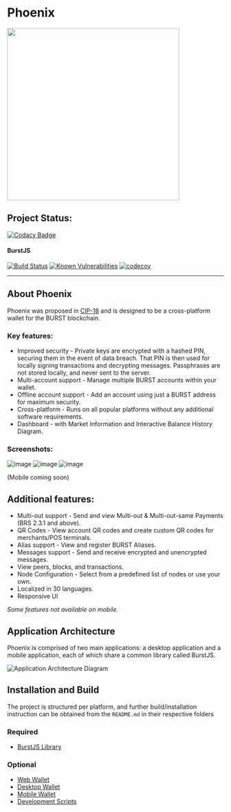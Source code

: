 # Phoenix

<img src="./assets/phoenix.png" width="400" />

## Project Status:

[![Codacy Badge](https://api.codacy.com/project/badge/Grade/81a6119af03d4a7e8a55c65999884709)](https://www.codacy.com/app/ohager/phoenix?utm_source=github.com&amp;utm_medium=referral&amp;utm_content=burst-apps-team/phoenix&amp;utm_campaign=Badge_Grade)


#### BurstJS 

[![Build Status](https://travis-ci.org/burst-apps-team/phoenix.svg?branch=develop)](https://travis-ci.org/burst-apps-team/phoenix) 
[![Known Vulnerabilities](https://snyk.io/test/github/burst-apps-team/phoenix/badge.svg?targetFile=lib%2Fpackage.json)](https://snyk.io/test/github/burst-apps-team/phoenix?targetFile=lib%2Fpackage.json)
[![codecov](https://codecov.io/gh/burst-apps-team/phoenix/branch/develop/graph/badge.svg)](https://codecov.io/gh/burst-apps-team/phoenix)

---

## About Phoenix


Phoenix was proposed in [CIP-18](https://github.com/burst-apps-team/CIPs/blob/master/cip-0018.md) and is designed to be a cross-platform wallet for the BURST blockchain.

### Key features:
- Improved security - Private keys are encrypted with a hashed PIN, securing them in the event of data breach. That PIN is then used for locally signing transactions and decrypting messages. Passphrases are not stored locally, and never sent to the server. 
- Multi-account support - Manage multiple BURST accounts within your wallet.
- Offline account support - Add an account using just a BURST address for maximum security.
- Cross-platform - Runs on all popular platforms without any additional software requirements.
- Dashboard - with Market Information and Interactive Balance History Diagram.

### Screenshots:
![image](https://user-images.githubusercontent.com/42594751/56260794-73be0900-608d-11e9-8532-c41a02f383d8.png)
![image](https://user-images.githubusercontent.com/42594751/56260204-32c4f500-608b-11e9-940a-c807f050436b.png)
![image](https://user-images.githubusercontent.com/42594751/56260226-4bcda600-608b-11e9-8794-c13ac9ffa493.png)

(Mobile coming soon)

## Additional features:
- Multi-out support - Send and view Multi-out & Multi-out-same Payments (BRS 2.3.1 and above).
- QR Codes - View account QR codes and create custom QR codes for merchants/POS terminals.
- Alias support - View and register BURST Aliases.
- Messages support - Send and receive encrypted and unencrypted messages.
- View peers, blocks, and transactions.
- Node Configuration - Select from a predefined list of nodes or use your own.
- Localized in 30 languages.
- Responsive UI

*Some features not available on mobile.*

## Application Architecture

Phoenix is comprised of two main applications: a desktop application and a mobile application, each of which share a common library called BurstJS. 

![Application Architecture Diagram](assets/architecture.png "Application Architecture Diagram")


## Installation and Build

The project is structured per platform, and further build/installation instruction can be obtained from the `README.md` in their respective folders

### Required 
- [BurstJS Library](/lib/README.md)

### Optional
- [Web Wallet](/web/angular-wallet/README.md)
- [Desktop Wallet](/desktop/wallet/README.md)
- [Mobile Wallet](/mobile/README.md)
- [Development Scripts](/scripts/README.md)

